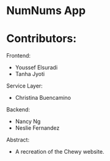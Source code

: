 # NumNums App

# Contributors: 

Frontend: 
* Youssef Elsuradi
* Tanha Jyoti

Service Layer:
* Christina Buencamino

Backend: 
* Nancy Ng
* Neslie Fernandez

Abstract:
* A recreation of the Chewy website.
